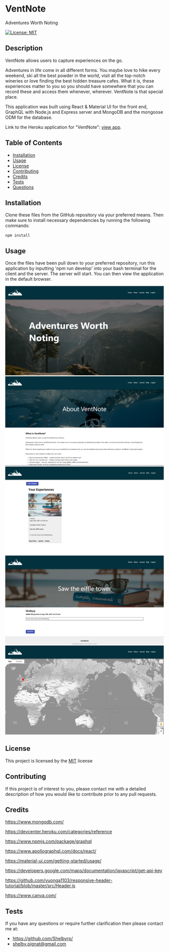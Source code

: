 # VentNote

Adventures Worth Noting

[![License: MIT](https://img.shields.io/badge/License-MIT-yellow.svg)](https://opensource.org/licenses/MIT)

## Description

VentNote allows users to capture experiences on the go.

Adventures in life come in all different forms. You maybe love to hike every weekend, ski all the best powder in the world, visit all the top-notch wineries or love finding the best hidden treasure cafes. What it is, these experiences matter to you so you should have somewhere that you can record these and access them whenever, wherever. VentNote is that special place.

This application was built using React & Material UI for the front end, GraphQL with Node.js and Express server and MongoDB and the mongoose ODM for the database.

Link to the Heroku application for "VentNote": [view app](https://ventnote.herokuapp.com/).

## Table of Contents

- [Installation](#installation)
- [Usage](#usage)
- [License](#license)
- [Contributing](#contributing)
- [Credits](#credits)
- [Tests](#tests)
- [Questions](#questions)

## Installation

Clone these files from the GitHub repository via your preferred means. Then make sure to install necessary dependencies by running the following commands:

```
npm install
```

## Usage

Once the files have been pull down to your preferred repository, run this application by inputting 'npm run develop' into your bash terminal for the client and the server. The server will start. You can then view the application in the default browser.

![Final result appears as:](./assets/img/ventnote.png)
![Final result appears as:](./assets/img/ventnote1.png)
![Final result appears as:](./assets/img/ventnote2.png)
![Final result appears as:](./assets/img/ventnote3.png)
![Final result appears as:](./assets/img/ventnote4.png)

## License

This project is licensed by the [MIT](https://opensource.org/licenses/MIT) license

## Contributing

If this project is of interest to you, please contact me with a detailed description of how you would like to contribute prior to any pull requests.

## Credits

https://www.mongodb.com/

https://devcenter.heroku.com/categories/reference

https://www.npmjs.com/package/graphql

https://www.apollographql.com/docs/react/

https://material-ui.com/getting-started/usage/

https://developers.google.com/maps/documentation/javascript/get-api-key

https://github.com/vuonga1103/responsive-header-tutorial/blob/master/src/Header.js

https://www.canva.com/

## Tests

If you have any questions or require further clarification then please contact me at:

- https://github.com/Shelbyrp/
- shelby.pignat@gmail.com
